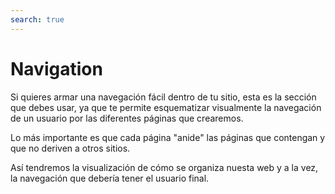 ```yaml
---
search: true
---
```


# Navigation

Si quieres armar una navegación fácil dentro de tu sitio, esta es la sección que debes usar, ya que te permite esquematizar visualmente la navegación de un usuario por las diferentes páginas que crearemos.

Lo más importante es que cada página "anide" las páginas que contengan y que no deriven a otros sitios.

Así tendremos la visualización de cómo se organiza nuesta web y a la vez, la navegación que debería tener el usuario final.
